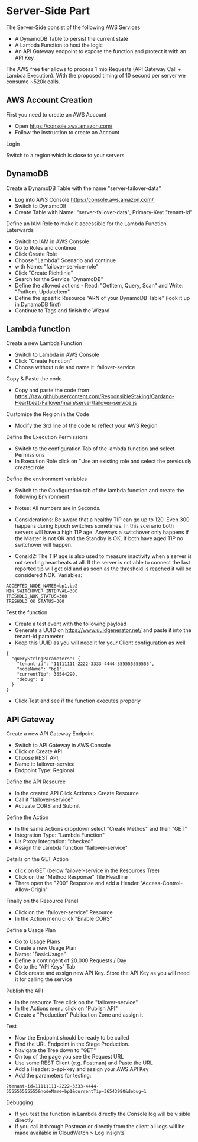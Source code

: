 # Server-Side Part
The Server-Side consist of the following AWS Services
* A DynamoDB Table to persist the current state
* A Lambda Function to host the logic
* An API Gateway endpoint to expose the function and protect it with an API Key

The AWS free tier allows to process 1 mio Requests (API Gateway Call + Lambda Execution).
With the proposed timing of 10 second per server we consume ~520k calls.

## AWS Account Creation

First you need to create an AWS Account
* Open https://console.aws.amazon.com/
* Follow the instruction to create an Account

Login

Switch to a region which is close to your servers

## DynamoDB

Create a DynamoDB Table with the name "server-failover-data"
* Log into AWS Console https://console.aws.amazon.com/
* Switch to DynamoDB
* Create Table with Name: "server-failover-data", Primary-Key: "tenant-id"


Define an IAM Role to make it accessible for the Lambda Function Laterwards
* Switch to IAM in AWS Console
* Go to Roles and continue
* Click Create Role
* Choose "Lambda" Scenario and continue
* with Name: "failover-service-role"
* Click "Create Richtlinie"
* Search for the Service "DynamoDB"
* Define the allowed actions - Read: "GetItem, Query, Scan" and Write: "PutItem, UpdateItem"
* Define the spezific Resource "ARN of your DynamoDB Table" (look it up in DynamoDB first)
* Continue to Tags and finish the Wizard


## Lambda function

Create a new Lambda Function
* Switch to Lambda in AWS Console
* Click "Create Function"
* Choose without rule and name it: failover-service

Copy & Paste the code
* Copy and paste the code from https://raw.githubusercontent.com/ResponsibleStaking/Cardano-Heartbeat-Failover/main/server/failover-service.js

Customize the Region in the Code
* Modify the 3rd line of the code to reflect your AWS Region

Define the Execution Permissions
* Switch to the configuration Tab of the lambda function and select Permissions
* In Execution Role click on "Use an existing role and select the previously created role

Define the environment variables
* Switch to the Configuration tab of the lambda function and create the following Environment
* Notes: All numbers are in Seconds.
* Considerations: Be aware that a healthy TIP can go up to 120. Even 300 happens during Epoch switches sometimes. In this scenario both servers will have a high TIP age. Anyways a switchover only happens if the Master is not OK and the Standby is OK. If both have aged TIP no switchover will happen.

* Consid2: The TIP age is also used to measure inactivity when a server is not sending heartbeats at all. If the server is not able to connect the last reported tip will get old and as soon as the threshold is reached it will be considered NOK.
Variables:
```
ACCEPTED_NODE_NAMES=bp1,bp2
MIN_SWITCHOVER_INTERVAL=300
TRESHOLD_NOK_STATUS=300
TRESHOLD_OK_STATUS=300
```

Test the function
* Create a test event with the following payload
* Generate a UUID on https://www.uuidgenerator.net/ and paste it into the tenant-id parameter
* Keep this UUID as you will need it for your Client configuration as well
```
{
  "queryStringParameters": {
    "tenant-id": "11111111-2222-3333-4444-555555555555",
    "nodeName": "bp1",
    "currentTip": 36544290,
    "debug": 1
  }
}
```
* Click Test and see if the function executes properly

## API Gateway

Create a new API Gateway Endpoint
* Switch to API Gateway in AWS Console
* Click on Create API
* Choose REST API,
* Name it: failover-service
* Endpoint Type: Regional

Define the API Resource
* In the created API Click Actions > Create Resource
* Call it "failover-service"
* Activate CORS and Submit

Define the Action
* In the same Actions dropdown select "Create Methos" and then "GET"
* Integration Type: "Lambda Function"
* Us Proxy Integration: "checked"
* Assign the Lambda function "failover-service"

Details on the GET Action
* click on GET (below failover-service in the Resources Tree)
* Click on the "Method Response" Tile Headline
* There open the "200" Response and add a Header "Access-Control-Allow-Origin"

Finally on the Resource Panel
* Click on the "failover-service" Resource
* In the Action menu click "Enable CORS"

Define a Usage Plan
* Go to Usage Plans
* Create a new Usage Plan
* Name: "BasicUsage"
* Define a contingent of 20.000 Requests / Day
* Go to the "API Keys" Tab
* Click create and assign new API Key. Store the API Key as you will need it for calling the service

Publish the API
* In the resource Tree click on the "failover-service"
* In the Actions menu click on "Publish API"
* Create a "Production" Publication Zone and assign it

Test
* Now the Endpoint should be ready to be called
* Find the URL Endpoint in the Stage Production.
* Navigate the Tree down to "GET"
* On top of the page you see the Request URL
* Use some REST Client (e.g. Postman) and Paste the URL
* Add a Header: x-api-key and assign your AWS API Key
* Add the parameters for testing:
```
?tenant-id=11111111-2222-3333-4444-555555555555&nodeName=bp1&currentTip=36543980&debug=1
```

Debugging
* If you test the function in Lambda directly the Console log will be visible directly
* If you call it through Postman or directly from the client all logs will be made available in CloudWatch > Log Insights
